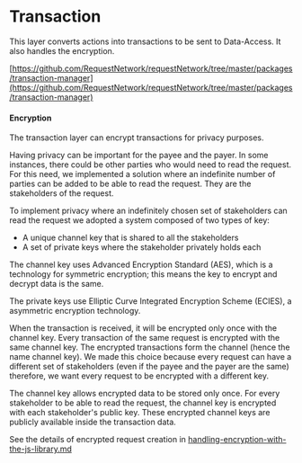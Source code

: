 # Transaction

This layer converts actions into transactions to be sent to Data-Access. It also handles the encryption.

[https://github.com/RequestNetwork/requestNetwork/tree/master/packages/transaction-manager](https://github.com/RequestNetwork/requestNetwork/tree/master/packages/transaction-manager)

#### Encryption

The transaction layer can encrypt transactions for privacy purposes.

Having privacy can be important for the payee and the payer. In some instances, there could be other parties who would need to read the request. For this need, we implemented a solution where an indefinite number of parties can be added to be able to read the request. They are the stakeholders of the request.

To implement privacy where an indefinitely chosen set of stakeholders can read the request we adopted a system composed of two types of key:

* A unique channel key that is shared to all the stakeholders
* A set of private keys where the stakeholder privately holds each

The channel key uses Advanced Encryption Standard (AES), which is a technology for symmetric encryption; this means the key to encrypt and decrypt data is the same.

The private keys use Elliptic Curve Integrated Encryption Scheme (ECIES), a asymmetric encryption technology.

When the transaction is received, it will be encrypted only once with the channel key. Every transaction of the same request is encrypted with the same channel key. The encrypted transactions form the channel (hence the name channel key). We made this choice because every request can have a different set of stakeholders (even if the payee and the payer are the same) therefore, we want every request to be encrypted with a different key.

The channel key allows encrypted data to be stored only once. For every stakeholder to be able to read the request, the channel key is encrypted with each stakeholder's public key. These encrypted channel keys are publicly available inside the transaction data.

See the details of encrypted request creation in [handling-encryption-with-the-js-library.md](../guides/handling-encryption-with-the-js-library.md "mention")

